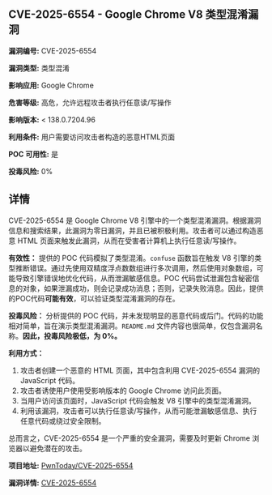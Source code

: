 ## CVE-2025-6554 - Google Chrome V8 类型混淆漏洞

**漏洞编号:** CVE-2025-6554

**漏洞类型:** 类型混淆

**影响应用:** Google Chrome

**危害等级:** 高危，允许远程攻击者执行任意读/写操作

**影响版本:** < 138.0.7204.96

**利用条件:** 用户需要访问攻击者构造的恶意HTML页面

**POC 可用性:** 是

**投毒风险:** 0%

## 详情

CVE-2025-6554 是 Google Chrome V8 引擎中的一个类型混淆漏洞。根据漏洞信息和搜索结果，此漏洞为零日漏洞，并且已被积极利用。攻击者可以通过构造恶意 HTML 页面来触发此漏洞，从而在受害者计算机上执行任意读/写操作。

**有效性：**
提供的 POC 代码模拟了类型混淆。`confuse` 函数旨在触发 V8 引擎的类型推断错误。通过先使用双精度浮点数数组进行多次调用，然后使用对象数组，可能导致引擎错误地优化代码，从而泄漏敏感信息。POC 代码尝试泄漏包含秘密信息的对象，如果泄漏成功，则会记录成功消息；否则，记录失败消息。因此，提供的POC代码**可能有效**，可以验证类型混淆漏洞的存在。

**投毒风险：**
分析提供的 POC 代码，并未发现明显的恶意代码或后门。代码的功能相对简单，旨在演示类型混淆漏洞。`README.md` 文件内容也很简单，仅包含漏洞名称。**因此，投毒风险极低，为 0%。**

**利用方式：**
1.  攻击者创建一个恶意的 HTML 页面，其中包含利用 CVE-2025-6554 漏洞的 JavaScript 代码。
2.  攻击者诱使用户使用受影响版本的 Google Chrome 访问此页面。
3.  当用户访问该页面时，JavaScript 代码会触发 V8 引擎中的类型混淆漏洞。
4.  利用该漏洞，攻击者可以执行任意读/写操作，从而可能泄漏敏感信息、执行任意代码或绕过安全限制。

总而言之，CVE-2025-6554 是一个严重的安全漏洞，需要及时更新 Chrome 浏览器以避免潜在的攻击。

**项目地址:** [PwnToday/CVE-2025-6554](https://github.com/PwnToday/CVE-2025-6554)

**漏洞详情:** [CVE-2025-6554](https://nvd.nist.gov/vuln/detail/CVE-2025-6554)